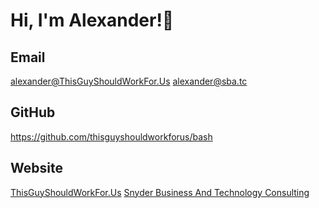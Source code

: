 # Hi, I'm Alexander!👋

## Email
alexander@ThisGuyShouldWorkFor.Us
alexander@sba.tc

## GitHub
https://github.com/thisguyshouldworkforus/bash

## Website
[ThisGuyShouldWorkFor.Us](https://www.thisguyshouldworkfor.us/)
[Snyder Business And Technology Consulting](https://www.sba.tc)